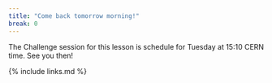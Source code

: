 ```yaml
---
title: "Come back tomorrow morning!"
break: 0
---
```


The Challenge session for this lesson is schedule for Tuesday at 15:10 CERN time. See you then!

{% include links.md %}

